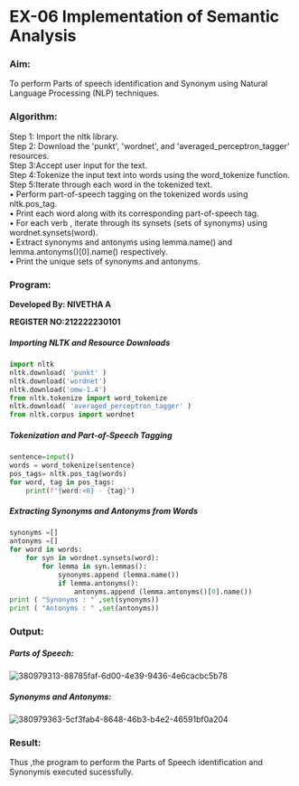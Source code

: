 # EX-06 Implementation of Semantic Analysis
### Aim: 
To perform Parts of speech identification and Synonym using Natural Language Processing (NLP) techniques.
### Algorithm:
Step 1: Import the nltk library.<br>
Step 2: Download the 'punkt', 'wordnet', and 'averaged_perceptron_tagger' resources.<br>
Step 3:Accept user input for the text.<br>
Step 4:Tokenize the input text into words using the word_tokenize function.<br>
Step 5:Iterate through each word in the tokenized text.<br>
•	Perform part-of-speech tagging on the tokenized words using nltk.pos_tag.<br>
•	Print each word along with its corresponding part-of-speech tag.<br>
•	For each verb , iterate through its synsets (sets of synonyms) using wordnet.synsets(word).<br>
•	Extract synonyms and antonyms using lemma.name() and lemma.antonyms()[0].name() respectively.<br>
•	Print the unique sets of synonyms and antonyms.
### Program:
**Developed By: NIVETHA A**

**REGISTER NO:212222230101**
##### Importing NLTK and Resource Downloads
```Python
import nltk
nltk.download( 'punkt' )
nltk.download('wordnet')
nltk.download('omw-1.4')
from nltk.tokenize import word_tokenize
nltk.download( 'averaged_perceptron_tagger' )
from nltk.corpus import wordnet
```
##### Tokenization and Part-of-Speech Tagging
```Python
sentence=input()
words = word_tokenize(sentence)
pos_tags= nltk.pos_tag(words)
for word, tag in pos_tags:
    print(f"{word:<6} - {tag}")
```
##### Extracting Synonyms and Antonyms from Words
```Python
synonyms =[]
antonyms =[]
for word in words:
    for syn in wordnet.synsets(word):
        for lemma in syn.lemmas():
            synonyms.append (lemma.name())
            if lemma.antonyms():
                antonyms.append (lemma.antonyms()[0].name())
print ( "Synonyms : " ,set(synonyms))
print ( "Antonyms : " ,set(antonyms))
```

### Output:
##### Parts of Speech:
![380979313-88785faf-6d00-4e39-9436-4e6cacbc5b78](https://github.com/user-attachments/assets/035bb2b0-17c3-488d-8670-e191d77d35d8)

##### Synonyms and Antonyms:
![380979363-5cf3fab4-8648-46b3-b4e2-46591bf0a204](https://github.com/user-attachments/assets/667ce329-13b2-4ede-8cd3-c06d7aedf443)


### Result:
Thus ,the program to perform the Parts of Speech identification and Synonymis executed sucessfully.<br>

